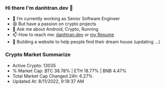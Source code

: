### Hi there I'm danhtran.dev 👋

- 🔭 I’m currently working as Senior Software Engineer
- 😄 But have a passion on crypto projects
- 💬 Ask me about Android, Crypto, Running 
- 📫 How to reach me: <a href="https://danhtran.dev" target="_blank">danhtran.dev</a> or <a href="Developer-Resume.pdf" target="_blank">my Resume</a>
- 🌱 Building a website to help people find their dream house (updating ...)

### Crypto Market Summarize
- Active Crypto: 13035
- % Market Cap: BTC 38.78% | ETH 18.77% | BNB 4.47%
- Total Market Cap Changed 24h: 6.27%
- Updated At: 8/11/2022, 9:18:37 AM
